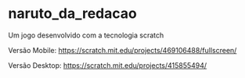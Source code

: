 # naruto_da_redacao
Um jogo desenvolvido com a tecnologia scratch 

Versão Mobile:
https://scratch.mit.edu/projects/469106488/fullscreen/

Versão Desktop:
https://scratch.mit.edu/projects/415855494/
